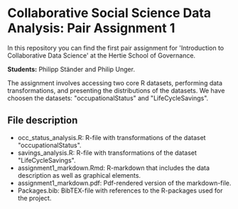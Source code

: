 # Collaborative Social Science Data Analysis: Pair Assignment 1
In this repository you can find the first pair assignment for 'Introduction to Collaborative Data Science' at the Hertie School of Governance.

**Students:** Philipp Ständer and Philip Unger. 

The assignment involves accessing two core R datasets, performing data transformations, and presenting the distributions of the datasets. We have choosen the datasets: "occupationalStatus" and "LifeCycleSavings". 

## File description
- occ_status_analysis.R: R-file with transformations of the dataset "occupationalStatus". 
- savings_analysis.R: R-file with transformations of the dataset "LifeCycleSavings". 
- assignment1_markdown.Rmd: R-markdown that includes the data description as well as graphical elements. 
- assignment1_markdown.pdf: Pdf-rendered version of the markdown-file. 
- Packages.bib: BibTEX-file with references to the R-packages used for the project. 
